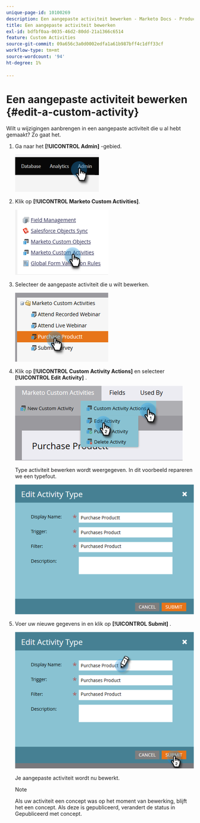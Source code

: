 ```yaml
---
unique-page-id: 10100269
description: Een aangepaste activiteit bewerken - Marketo Docs - Productdocumentatie
title: Een aangepaste activiteit bewerken
exl-id: bdfbf0aa-0035-46d2-80dd-21a1366c6514
feature: Custom Activities
source-git-commit: 09a656c3a0d0002edfa1a61b987bff4c1dff33cf
workflow-type: tm+mt
source-wordcount: '94'
ht-degree: 1%

---
```


# Een aangepaste activiteit bewerken {#edit-a-custom-activity}

Wilt u wijzigingen aanbrengen in een aangepaste activiteit die u al hebt gemaakt? Zo gaat het.

1. Ga naar het **[!UICONTROL Admin]** -gebied.

   ![](assets/edit-a-custom-activity-1.png)

1. Klik op **[!UICONTROL Marketo Custom Activities]**.

   ![](assets/edit-a-custom-activity-2.png)

1. Selecteer de aangepaste activiteit die u wilt bewerken.

   ![](assets/edit-a-custom-activity-3.png)

1. Klik op **[!UICONTROL Custom Activity Actions]** en selecteer **[!UICONTROL Edit Activity]** .

   ![](assets/edit-a-custom-activity-4.png)

   Type activiteit bewerken wordt weergegeven. In dit voorbeeld repareren we een typefout.

   ![](assets/edit-a-custom-activity-5.png)

1. Voer uw nieuwe gegevens in en klik op **[!UICONTROL Submit]** .

   ![](assets/edit-a-custom-activity-6.png)

   Je aangepaste activiteit wordt nu bewerkt.

   >[!NOTE]
   >
   >Als uw activiteit een concept was op het moment van bewerking, blijft het een concept. Als deze is gepubliceerd, verandert de status in Gepubliceerd met concept.
